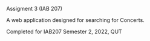 Assigment 3 (IAB 207)

A web application designed for searching for Concerts. 

Completed for IAB207 Semester 2, 2022, QUT